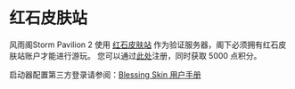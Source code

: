 # 红石皮肤站

风雨阁Storm Pavilion 2 使用 [红石皮肤站](https://mcskin.com.cn) 作为验证服务器，阁下必须拥有红石皮肤站账户才能进行游玩。
您可以通过[此处](https://mcskin.com.cn/auth/register?share=sy1tJS5YcIhIYmd4LHhH)注册，同时获取 5000 点积分。

启动器配置第三方登录请参阅：[Blessing Skin 用户手册](https://blessing.netlify.app/yggdrasil-api/authlib-injector.html)
